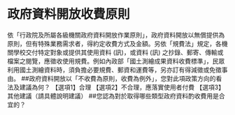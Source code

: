  # 政府資料開放收費原則
 
 依「行政院及所屬各級機關政府資料開放作業原則」，政府資料開放以無償提供為原則，但有特殊業務需求者，得約定收費方式及金額。另依「規費法」規定，各機關學校交付特定對象或提供其使用資料 (訊)，或資料 (訊) 之抄錄、郵寄、傳輸或檔案之閱覽，應徵收使用規費。例如內政部「國土測繪成果資料收費標準」，民眾利用國土測繪資料時，須負擔必要規費、郵資和運費等，另亦訂有得減徵或免徵事由。
##政府資料開放以「不收費為原則，收費為例外」，您對此項政策方向的看法及建議為何？
【選項1】合理
【選項2】不合理，應落實使用者付費
【選項3】其他建議（請具體說明建議）
##您認為對於取得哪些類型政府資料酌收費用是合宜的？
